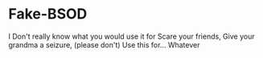 # Fake-BSOD
I Don't really know what you would use it for
Scare your friends,
Give your grandma a seizure,
(please don't)
Use this for...
Whatever
